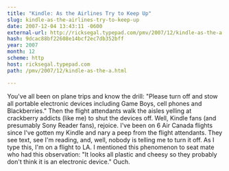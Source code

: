 ```yaml
---
title: "Kindle: As the Airlines Try to Keep Up"
slug: kindle-as-the-airlines-try-to-keep-up
date: 2007-12-04 13:43:11 -0600
external-url: http://ricksegal.typepad.com/pmv/2007/12/kindle-as-the-a.html
hash: 9dcac88bf22608e14bcf2ec7db352bff
year: 2007
month: 12
scheme: http
host: ricksegal.typepad.com
path: /pmv/2007/12/kindle-as-the-a.html

---
```


You've all been on plane trips and know the drill:
  "Please turn off and stow all portable electronic devices including Game Boys, cell phones and Blackberries."
 Then the flight attendants walk the aisles yelling at crackberry addicts (like me) to shut the devices off. Well, Kindle fans (and presumably Sony Reader fans), rejoice. I've been on 6 Air Canada flights since I've gotten my Kindle and nary a peep from the flight attendants. They see text, see I'm reading, and, well, nobody is telling me to turn it off.
 As I type this, I'm on a flight to LA. I mentioned this phenomenon to seat mate who had this observation:
  "It looks all plastic and cheesy so they probably don't think it is an electronic device."
 Ouch.
